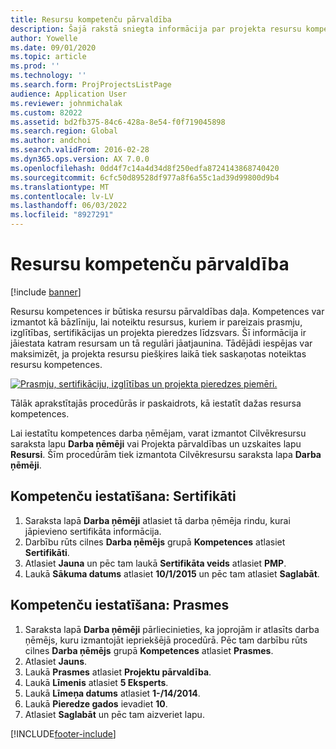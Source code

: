 ```yaml
---
title: Resursu kompetenču pārvaldība
description: Šajā rakstā sniegta informācija par projekta resursu kompetenču iestatīšanu.
author: Yowelle
ms.date: 09/01/2020
ms.topic: article
ms.prod: ''
ms.technology: ''
ms.search.form: ProjProjectsListPage
audience: Application User
ms.reviewer: johnmichalak
ms.custom: 82022
ms.assetid: bd2fb375-84c6-428a-8e54-f0f719045898
ms.search.region: Global
ms.author: andchoi
ms.search.validFrom: 2016-02-28
ms.dyn365.ops.version: AX 7.0.0
ms.openlocfilehash: 0dd4f7c14a4d34d8f250edfa8724143868740420
ms.sourcegitcommit: 6cfc50d89528df977a8f6a55c1ad39d99800d9b4
ms.translationtype: MT
ms.contentlocale: lv-LV
ms.lasthandoff: 06/03/2022
ms.locfileid: "8927291"
---
```

# <a name="manage-resource-competencies"></a>Resursu kompetenču pārvaldība

[!include [banner](../includes/banner.md)]

Resursu kompetences ir būtiska resursu pārvaldības daļa. Kompetences var izmantot kā bāzlīniju, lai noteiktu resursus, kuriem ir pareizais prasmju, izglītības, sertifikācijas un projekta pieredzes līdzsvars. Šī informācija ir jāiestata katram resursam un tā regulāri jāatjaunina. Tādējādi iespējas var maksimizēt, ja projekta resursu piešķires laikā tiek saskaņotas noteiktas resursu kompetences.

[![Prasmju, sertifikāciju, izglītības un projekta pieredzes piemēri.](./media/projectresourcing06-1024x383.jpg)](./media/projectresourcing06.jpg)

Tālāk aprakstītajās procedūrās ir paskaidrots, kā iestatīt dažas resursa kompetences.

Lai iestatītu kompetences darba ņēmējam, varat izmantot Cilvēkresursu saraksta lapu **Darba ņēmēji** vai Projekta pārvaldības un uzskaites lapu **Resursi**. Šīm procedūrām tiek izmantota Cilvēkresursu saraksta lapa **Darba ņēmēji**.

## <a name="set-up-competencies-certificates"></a>Kompetenču iestatīšana: Sertifikāti

1. Saraksta lapā **Darba ņēmēji** atlasiet tā darba ņēmēja rindu, kurai jāpievieno sertifikāta informācija.
2. Darbību rūts cilnes **Darba ņēmējs** grupā **Kompetences** atlasiet **Sertifikāti**.
3. Atlasiet **Jauna** un pēc tam laukā **Sertifikāta veids** atlasiet **PMP**.
4. Laukā **Sākuma datums** atlasiet **10/1/2015** un pēc tam atlasiet **Saglabāt**.

## <a name="set-up-competencies-skills"></a>Kompetenču iestatīšana: Prasmes

1. Saraksta lapā **Darba ņēmēji** pārliecinieties, ka joprojām ir atlasīts darba ņēmējs, kuru izmantojāt iepriekšējā procedūrā. Pēc tam darbību rūts cilnes **Darba ņēmējs** grupā **Kompetences** atlasiet **Prasmes**.
2. Atlasiet **Jauns**.
3. Laukā **Prasmes** atlasiet **Projektu pārvaldība**.
4. Laukā **Līmenis** atlasiet **5 Eksperts**.
5. Laukā **Līmeņa datums** atlasiet **1-/14/2014**.
6. Laukā **Pieredze gados** ievadiet **10**.
7. Atlasiet **Saglabāt** un pēc tam aizveriet lapu.


[!INCLUDE[footer-include](../includes/footer-banner.md)]